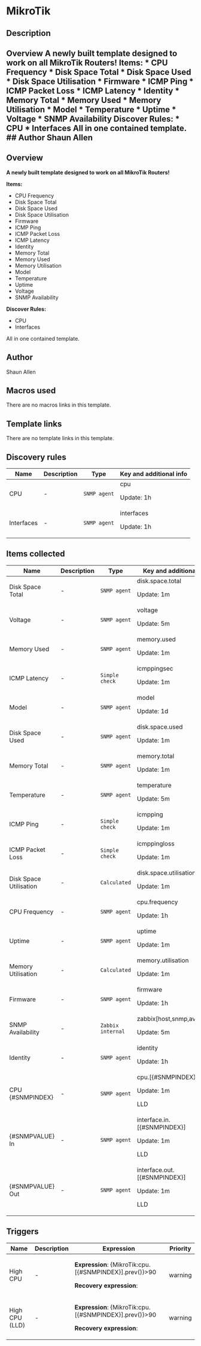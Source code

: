 # MikroTik

## Description

## Overview **A newly built template designed to work on all MikroTik Routers!** **Items:** * CPU Frequency * Disk Space Total * Disk Space Used * Disk Space Utilisation * Firmware * ICMP Ping * ICMP Packet Loss * ICMP Latency * Identity * Memory Total * Memory Used * Memory Utilisation * Model * Temperature * Uptime * Voltage * SNMP Availability **Discover Rules:** * CPU * Interfaces All in one contained template. ## Author Shaun Allen 

## Overview

**A newly built template designed to work on all MikroTik Routers!**


**Items:**


* CPU Frequency
* Disk Space Total
* Disk Space Used
* Disk Space Utilisation
* Firmware
* ICMP Ping
* ICMP Packet Loss
* ICMP Latency
* Identity
* Memory Total
* Memory Used
* Memory Utilisation
* Model
* Temperature
* Uptime
* Voltage
* SNMP Availability


**Discover Rules:**


* CPU
* Interfaces


All in one contained template.



## Author

Shaun Allen

## Macros used

There are no macros links in this template.

## Template links

There are no template links in this template.

## Discovery rules

|Name|Description|Type|Key and additional info|
|----|-----------|----|----|
|CPU|<p>-</p>|`SNMP agent`|cpu<p>Update: 1h</p>|
|Interfaces|<p>-</p>|`SNMP agent`|interfaces<p>Update: 1h</p>|
## Items collected

|Name|Description|Type|Key and additional info|
|----|-----------|----|----|
|Disk Space Total|<p>-</p>|`SNMP agent`|disk.space.total<p>Update: 1m</p>|
|Voltage|<p>-</p>|`SNMP agent`|voltage<p>Update: 5m</p>|
|Memory Used|<p>-</p>|`SNMP agent`|memory.used<p>Update: 1m</p>|
|ICMP Latency|<p>-</p>|`Simple check`|icmppingsec<p>Update: 1m</p>|
|Model|<p>-</p>|`SNMP agent`|model<p>Update: 1d</p>|
|Disk Space Used|<p>-</p>|`SNMP agent`|disk.space.used<p>Update: 1m</p>|
|Memory Total|<p>-</p>|`SNMP agent`|memory.total<p>Update: 1m</p>|
|Temperature|<p>-</p>|`SNMP agent`|temperature<p>Update: 5m</p>|
|ICMP Ping|<p>-</p>|`Simple check`|icmpping<p>Update: 1m</p>|
|ICMP Packet Loss|<p>-</p>|`Simple check`|icmppingloss<p>Update: 1m</p>|
|Disk Space Utilisation|<p>-</p>|`Calculated`|disk.space.utilisation<p>Update: 1m</p>|
|CPU Frequency|<p>-</p>|`SNMP agent`|cpu.frequency<p>Update: 1h</p>|
|Uptime|<p>-</p>|`SNMP agent`|uptime<p>Update: 1m</p>|
|Memory Utilisation|<p>-</p>|`Calculated`|memory.utilisation<p>Update: 1m</p>|
|Firmware|<p>-</p>|`SNMP agent`|firmware<p>Update: 1h</p>|
|SNMP Availability|<p>-</p>|`Zabbix internal`|zabbix[host,snmp,available]<p>Update: 5m</p>|
|Identity|<p>-</p>|`SNMP agent`|identity<p>Update: 1h</p>|
|CPU {#SNMPINDEX}|<p>-</p>|`SNMP agent`|cpu.[{#SNMPINDEX}]<p>Update: 1m</p><p>LLD</p>|
|{#SNMPVALUE} In|<p>-</p>|`SNMP agent`|interface.in.[{#SNMPINDEX}]<p>Update: 1m</p><p>LLD</p>|
|{#SNMPVALUE} Out|<p>-</p>|`SNMP agent`|interface.out.[{#SNMPINDEX}]<p>Update: 1m</p><p>LLD</p>|
## Triggers

|Name|Description|Expression|Priority|
|----|-----------|----------|--------|
|High CPU|<p>-</p>|<p>**Expression**: {MikroTik:cpu.[{#SNMPINDEX}].prev()}>90</p><p>**Recovery expression**: </p>|warning|
|High CPU (LLD)|<p>-</p>|<p>**Expression**: {MikroTik:cpu.[{#SNMPINDEX}].prev()}>90</p><p>**Recovery expression**: </p>|warning|
